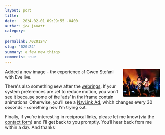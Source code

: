 ```yaml
---
layout: post
title:  
date:   2024-02-01 09:19:55 -0400
author: joe jenett
category:
  -  
permalink: /020124/
slug: '020124'
summary: a few new things
comments: true
---
```

<p><a href="/images/show?image=gweneve"><img src="/images/thumbs/thumb_gweneve.jpg" width="120" alt="gwen and eve - an experience" style="position:relative;float:right;margin:0 0 6px 6px;"></a>
Added a new image - the experience of Gwen Stefani with Eve live.
</p>
<p>
There's also something new after the <a href="/rings/">webrings</a>. If your system preferences are set to reduce motion, you won’t see it because some of the ‘ads’ in the iframe contain animations. Otherwise, you’ll see a <a href="https://dimden.dev/navlinkads/">NavLink Ad</a>, which changes every 30 seconds - something new I’m trying out.  
</p>
<p>
Finally, if you’re interesting in reciprocal links, please let me know (via the <a href="https://joejenett.com/contact/">contact form</a>) and I’ll get back to you promptly. You’ll hear back from me within a day. And thanks!
</p>
<p>
	<a href="https://brid.gy/publish/mastodon"></a>
</p>